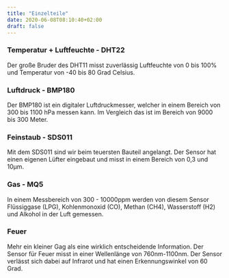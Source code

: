 ```yaml
---
title: "Einzelteile"
date: 2020-06-08T08:10:40+02:00
draft: false
---
```


### Temperatur + Luftfeuchte - DHT22
Der große Bruder des DHT11 misst zuverlässig Luftfeuchte von 0 bis 100% und Temperatur von -40 bis 80 Grad Celsius.


### Luftdruck - BMP180
Der BMP180 ist ein digitaler Luftdruckmesser, welcher in einem Bereich von 300 bis 1100 hPa messen kann. Im Vergleich das ist im Bereich von 9000 bis 300 Meter.


### Feinstaub - SDS011
Mit dem SDS011 sind wir beim teuersten Bauteil angelangt. Der Sensor hat einen eigenen Lüfter eingebaut und misst in einem Bereich von 0,3 und 10μm.


### Gas - MQ5
In einem Messbereich von 300 - 10000ppm werden von diesem Sensor Flüssiggase (LPG), Kohlenmonoxid (CO), Methan (CH4), Wasserstoff (H2) und Alkohol in der Luft gemessen.


### Feuer
Mehr ein kleiner Gag als eine wirklich entscheidende Information. Der Sensor für Feuer misst in einer Wellenlänge von 760nm-1100nm. Der Sensor verlässt sich dabei auf Infrarot und hat einen Erkennungswinkel von 60 Grad.
